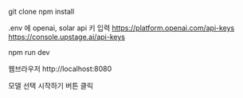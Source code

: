 git clone
npm install

.env 에 openai, solar api 키 입력
https://platform.openai.com/api-keys
https://console.upstage.ai/api-keys

npm run dev

웹브라우저
http://localhost:8080

모델 선택
시작하기 버튼 클릭